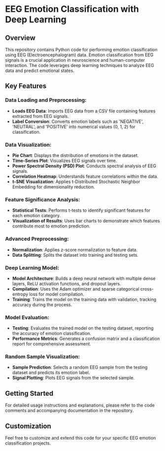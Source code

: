 # EEG Emotion Classification with Deep Learning

## Overview
This repository contains Python code for performing emotion classification using EEG (Electroencephalogram) data. Emotion classification from EEG signals is a crucial application in neuroscience and human-computer interaction. The code leverages deep learning techniques to analyze EEG data and predict emotional states.

## Key Features

### Data Loading and Preprocessing:
- **Loads EEG Data**: Imports EEG data from a CSV file containing features extracted from EEG signals.
- **Label Conversion**: Converts emotion labels such as 'NEGATIVE', 'NEUTRAL', and 'POSITIVE' into numerical values (0, 1, 2) for classification.

### Data Visualization:
- **Pie Chart**: Displays the distribution of emotions in the dataset.
- **Time-Series Plot**: Visualizes EEG signals over time.
- **Power Spectral Density (PSD) Plot**: Conducts spectral analysis of EEG signals.
- **Correlation Heatmap**: Understands feature correlations within the data.
- **t-SNE Visualization**: Applies t-Distributed Stochastic Neighbor Embedding for dimensionality reduction.

### Feature Significance Analysis:
- **Statistical Tests**: Performs t-tests to identify significant features for each emotion category.
- **Visualization of Results**: Uses bar charts to demonstrate which features contribute most to emotion prediction.

### Advanced Preprocessing:
- **Normalization**: Applies z-score normalization to feature data.
- **Data Splitting**: Splits the dataset into training and testing sets.

### Deep Learning Model:
- **Model Architecture**: Builds a deep neural network with multiple dense layers, ReLU activation functions, and dropout layers.
- **Compilation**: Uses the Adam optimizer and sparse categorical cross-entropy loss for model compilation.
- **Training**: Trains the model on the training data with validation, tracking accuracy during the process.

### Model Evaluation:
- **Testing**: Evaluates the trained model on the testing dataset, reporting the accuracy of emotion classification.
- **Performance Metrics**: Generates a confusion matrix and a classification report for comprehensive assessment.

### Random Sample Visualization:
- **Sample Prediction**: Selects a random EEG sample from the testing dataset and predicts its emotion label.
- **Signal Plotting**: Plots EEG signals from the selected sample.

## Getting Started
For detailed usage instructions and explanations, please refer to the code comments and accompanying documentation in the repository.

## Customization
Feel free to customize and extend this code for your specific EEG emotion classification projects.
